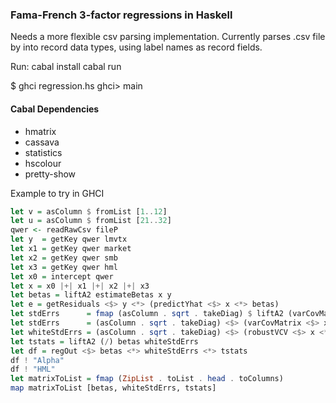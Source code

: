 

### Fama-French 3-factor regressions in Haskell

Needs a more flexible csv parsing implementation.
Currently parses .csv file by into record data types, using label names as
record fields.

Run:
cabal install
cabal run

$ ghci regression.hs
ghci> main

#### Cabal Dependencies
- hmatrix
- cassava
- statistics
- hscolour
- pretty-show

Example to try in GHCI
```haskell
let v = asColumn $ fromList [1..12]
let u = asColumn $ fromList [21..32]
qwer <- readRawCsv fileP
let y  = getKey qwer lmvtx
let x1 = getKey qwer market
let x2 = getKey qwer smb
let x3 = getKey qwer hml
let x0 = intercept qwer
let x = x0 |+| x1 |+| x2 |+| x3
let betas = liftA2 estimateBetas x y
let e = getResiduals <$> y <*> (predictYhat <$> x <*> betas)
let stdErrs      = fmap (asColumn . sqrt . takeDiag) $ liftA2 (varCovMatrix) x e
let stdErrs      = (asColumn . sqrt . takeDiag) <$> (varCovMatrix <$> x <*> e)
let whiteStdErrs = (asColumn . sqrt . takeDiag) <$> (robustVCV <$> x <*> e)
let tstats = liftA2 (/) betas whiteStdErrs
let df = regOut <$> betas <*> whiteStdErrs <*> tstats
df ! "Alpha"
df ! "HML"
let matrixToList = fmap (ZipList . toList . head . toColumns)
map matrixToList [betas, whiteStdErrs, tstats]
```
